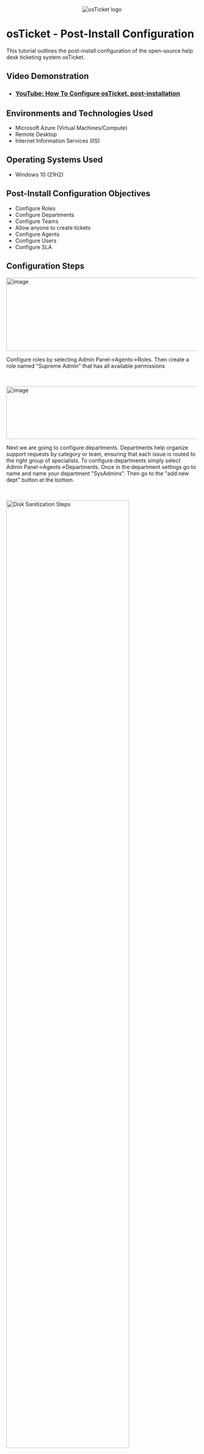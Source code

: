 <p align="center">
<img src="https://i.imgur.com/Clzj7Xs.png" alt="osTicket logo"/>
</p>

<h1>osTicket - Post-Install Configuration</h1>
This tutorial outlines the post-install configuration of the open-source help desk ticketing system osTicket.<br />


<h2>Video Demonstration</h2>

- ### [YouTube: How To Configure osTicket, post-installation](https://www.youtube.com)

<h2>Environments and Technologies Used</h2>

- Microsoft Azure (Virtual Machines/Compute)
- Remote Desktop
- Internet Information Services (IIS)

<h2>Operating Systems Used </h2>

- Windows 10</b> (21H2)

<h2>Post-Install Configuration Objectives</h2>

- Configure Roles
- Configure Departments
- Configure Teams
- Allow anyone to create tickets
- Configure Agents
- Configure Users
- Configure SLA

<h2>Configuration Steps</h2>

<p>
<img width="949" height="193" alt="image" src="https://github.com/user-attachments/assets/b191b08a-d67e-45b3-b4fc-9702dd14ea40" />
</p>
<p>
Configure roles by selecting Admin Panel->Agents->Roles. Then create a role named "Supreme Admin" that has all available permissions 
</p>
<br />

<p>
<img width="941" height="139" alt="image" src="https://github.com/user-attachments/assets/9a0adc2e-ee3c-4787-bf21-d74922024d0c" />
</p>
<p>  Next we are going to configure departments. Departments  help organize support requests by category or team, ensuring that each issue is routed to the right group of specialists. To configure departments simply select Admin Panel->Agents->Departments. Once in the department settings go to name and name your department "SysAdmins". Then go to the "add new dept" button at the bottom. </p>
<br />

<p>
<img src="https://i.imgur.com/DJmEXEB.png" height="80%" width="80%" alt="Disk Sanitization Steps"/>
</p>
<p>
Lorem ipsum dolor sit amet, consectetur adipiscing elit, sed do eiusmod tempor incididunt ut labore et dolore magna aliqua. Ut enim ad minim veniam, quis nostrud exercitation ullamco laboris nisi ut aliquip ex ea commodo consequat. Duis aute irure dolor in reprehenderit in voluptate velit esse cillum dolore eu fugiat nulla pariatur.
</p>
<br />
